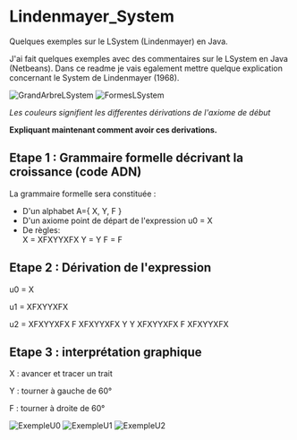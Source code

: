 # Lindenmayer_System
Quelques exemples sur le LSystem (Lindenmayer) en Java.


J'ai fait quelques exemples avec des commentaires sur le LSystem en Java (Netbeans).
Dans ce readme je vais egalement mettre quelque explication concernant le System de Lindenmayer (1968).

![GrandArbreLSystem](https://i.imgur.com/SeZZImQ.png) ![FormesLSystem](https://i.imgur.com/KaJltKo.png)

*Les couleurs signifient les differentes dérivations de l'axiome de début*


**Expliquant maintenant comment avoir ces derivations.**

## Etape 1 : Grammaire formelle décrivant la croissance (code ADN)

La grammaire formelle sera constituée :
  * D'un alphabet A={ X, Y, F }
  * D'un axiome point de départ de l'expression u0 = X
  * De règles:  
    X = XFXYYXFX
    Y = Y
    F = F
    
    
## Etape 2 : Dérivation de l'expression

u0 = X

u1 = XFXYYXFX

u2 = XFXYYXFX F XFXYYXFX Y Y XFXYYXFX F XFXYYXFX


## Etape 3 : interprétation graphique

X : avancer et tracer un trait 

Y : tourner à gauche de 60° 

F : tourner à droite de 60°



![ExempleU0](https://i.imgur.com/SeZZImQ.png)
![ExempleU1](https://i.imgur.com/SeZZImQ.png)
![ExempleU2](https://i.imgur.com/SeZZImQ.png)
